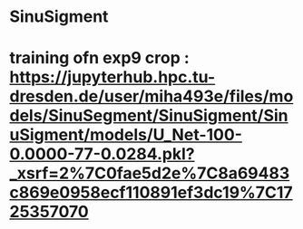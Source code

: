 # SinuSigment
# training ofn exp9 crop : https://jupyterhub.hpc.tu-dresden.de/user/miha493e/files/models/SinuSegment/SinuSigment/SinuSigment/models/U_Net-100-0.0000-77-0.0284.pkl?_xsrf=2%7C0fae5d2e%7C8a69483c869e0958ecf110891ef3dc19%7C1725357070
